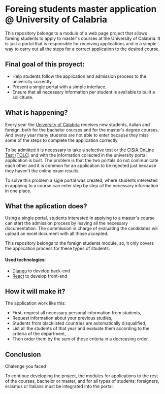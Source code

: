 # Foreing students master application @ University of Calabria
This repository belongs to a module of a web page project that allows foreing students to apply to master's courses at the University of Calabria. It is just a portal that is responsible for receiving applications and in a simple way to carry out all the steps for a correct application to the desired course.

## Final goal of this proyect:
  * Help students follow the application and admission process to the university correctly.
  * Present a single portal with a simple interface.
  * Ensure that all necessary information per student is available to built a solicitude.

## What is happening?
Every year the [University of Calabria](https://www.unical.it/) receives new students, italian and foreign, both for the bachelor courses and for the master's degree courses. And every year many students are not able to enter because they miss some of the steps to complete the application correctly. 

To be admitted it is necessary to take a selective test or the [CISIA OnLine Test (TOLC)](https://www.cisiaonline.it/area-tematica-tolc-cisia/home-tolc-generale/) and with the information collected in the university portal, application is built. The problem is that the two portals do not communicate each other and it is common for an application to be rejected just because they haven't the online exam results. 

To solve this problem a sigle portal was created, where students interested in applying to a course can enter step by step all the necessary information in one place. 

## What the aplication does?

Using a single portal, students interested in applying to a master's course can start the admission process by leaving all the necessary documentation. The commission in charge of evaluating the candidates will upload an excel document with all those accepted. 

This repository belongs to the foreign students module, so, it only covers the application process for these types of students.

#### Used technologies:
 * [Django](https://www.django-rest-framework.org/) to develop back-end
 * [React](https://it.reactjs.org/) to develop front-end

## How it will make it?
The application work like this:
 * First, request all necessary personal information from students,
 * Request information about your previous studies,
 * Students from blacklisted countries are automatically disqualified,
 * List all the students of that year and evaluate them according to the criteria of the department,
 * Then order them by the sum of those criteria in a decreasing order.

## Conclusion

Chalenge you faced

To continue developing the project, the modules for applications to the rest of the courses, bachelor or master, and for all types of students: foreigners, erasmus or Italians must be integrated into the portal.
